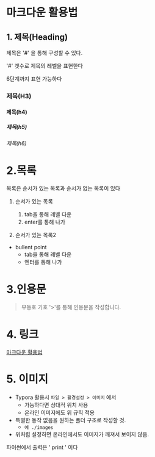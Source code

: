 # 마크다운 활용법

## 1. 제목(Heading)


제목은 '#' 을 통해 구성할 수 있다.

'#' 갯수로 제목의 레벨을 표현한다

6단계까지 표현 가능하다

### 제목(H3)

#### 제목(h4)

##### 제목(h5)

###### 제목(h6)





# 2.목록

목록은 순서가 있는 목록과 순서가 없는 목록이 있다

1. 순서가 있는 목록
   1. tab을 통해 레벨 다운
   2. enter를 통해 나가

1. 순서가 있는 목록2

* bullent point
  * tab을 통해 레벨 다운
  * 엔터를 통해 나가

# 3.인용문

> 부등호 기호 '>'를 통해 인용문을 작성합니다.

# 4. 링크

[마크다운 활용법](https://guides.github.com/features/mastering-markdown/)

# 5. 이미지



* Typora 활용시 `파일 > 활경설정 > 이미지` 에서 
  * 가능하다면 상대적 위치 사용
  * 온라인 이미지에도 위 규칙 적용
* 특별한 동작 없음을 원하는 폴더 구조로 작성할 것.
  * `예 ./images`
* 위처럼 설정하면 온라인에서도 이미지가 깨져서 보이지 않음.





파이썬에서 출력은 ' print ' 이다

